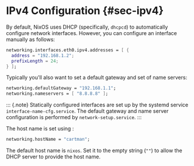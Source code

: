 # IPv4 Configuration {#sec-ipv4}

By default, NixOS uses DHCP (specifically, `dhcpcd`) to automatically
configure network interfaces. However, you can configure an interface
manually as follows:

```nix
networking.interfaces.eth0.ipv4.addresses = [ {
  address = "192.168.1.2";
  prefixLength = 24;
} ];
```

Typically you'll also want to set a default gateway and set of name
servers:

```nix
networking.defaultGateway = "192.168.1.1";
networking.nameservers = [ "8.8.8.8" ];
```

::: {.note}
Statically configured interfaces are set up by the systemd service
`interface-name-cfg.service`. The default gateway and name server
configuration is performed by `network-setup.service`.
:::

The host name is set using [](#opt-networking.hostName):

```nix
networking.hostName = "cartman";
```

The default host name is `nixos`. Set it to the empty string (`""`) to
allow the DHCP server to provide the host name.
